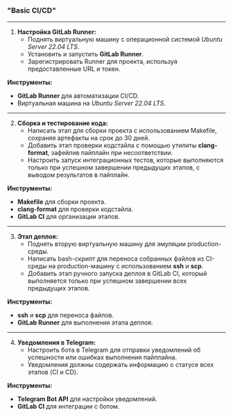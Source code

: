 ### "Basic CI/CD"

---

1. **Настройка GitLab Runner:**  
   - Поднять виртуальную машину с операционной системой *Ubuntu Server 22.04 LTS*.  
   - Установить и запустить **GitLab Runner**.  
   - Зарегистрировать Runner для проекта, используя предоставленные URL и токен.  

**Инструменты:**  
- **GitLab Runner** для автоматизации CI/CD.  
- Виртуальная машина на *Ubuntu Server 22.04 LTS*.  

---

2. **Сборка и тестирование кода:**  
   - Написать этап для сборки проекта с использованием Makefile, сохраняя артефакты на срок до 30 дней.  
   - Добавить этап проверки кодстайла с помощью утилиты **clang-format**, зафейлив пайплайн при несоответствии.  
   - Настроить запуск интеграционных тестов, которые выполняются только при успешном завершении предыдущих этапов, с выводом результатов в пайплайн.  

**Инструменты:**  
- **Makefile** для сборки проекта.  
- **clang-format** для проверки кодстайла.  
- **GitLab CI** для организации этапов.  

---

3. **Этап деплоя:**  
   - Поднять вторую виртуальную машину для эмуляции production-среды.  
   - Написать bash-скрипт для переноса собранных файлов из CI-среды на production-машину с использованием **ssh** и **scp**.  
   - Добавить этап ручного запуска деплоя в GitLab CI, который выполняется только при успешном завершении всех предыдущих этапов.  

**Инструменты:**  
- **ssh** и **scp** для переноса файлов.  
- **GitLab Runner** для выполнения этапа деплоя.  

---

4. **Уведомления в Telegram:**  
   - Настроить бота в Telegram для отправки уведомлений об успешности или ошибках выполнения пайплайна.  
   - Уведомления должны содержать информацию о статусе всех этапов (CI и CD).  

**Инструменты:**  
- **Telegram Bot API** для настройки уведомлений.  
- **GitLab CI** для интеграции с ботом.  
